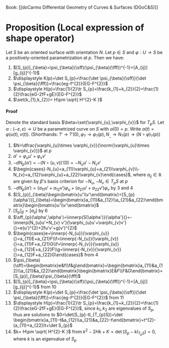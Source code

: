 Book: [[doCarmo Differential Geometry of Curves & Surfaces (DGoC&S)]]
# Proposition (Local expression of shape operator)
Let $S$ be an oriented surface with orientation $N$.
Let $p\in S$ and $\varphi:U\to S$ be a positively-oriented parametrization at $p$.
Then we have:
1. $[S_{p}]_{\beta}=\psi_{\beta}(\sff)(\psi_{\beta}(\fff))^{-1}=[A_{ij}][g_{ij}]^{-1}$
2. $\displaystyle K(p)=\det S_{p}=\frac{\det \psi_{\beta}(\sff)}{\det \psi_{\beta}(\fff)}=\frac{eg-f^{2}}{EG-F^{2}}$
3. $\displaystyle H(p)=\frac{1}{2}\tr S_{p}=\frac{k_{1}+k_{2}}{2}=\frac{1}{2}\frac{eG-2fF+gE}{EG-F^{2}}$
4. $\set{k_{1},k_{2}}= H\pm \sqrt{ H^{2}-K }$
#### Proof
Denote the standard basis $\beta=\set{\varphi_{u},\varphi_{v}}$ for $T_{p}S$.
Let $\alpha:(-\varepsilon,\varepsilon)\to U$ be a parametrized curve on $S$ with $\alpha(0)=p$.
Write $\alpha(t)=\varphi(u(t),v(t))$.
(Shorthands: $?'\to ?'(0),\varphi_{?}\to \varphi_{?}(p),N_{\_{}}\to N_{?}(p)\to(N\circ \varphi)_{?}(p)$)
1. $N=\dfrac{\varphi_{u}\times \varphi_{v}}{\norm{\varphi_{u}\times \varphi_{v}}}$ at $p$
2. $\alpha'=\varphi_{u}u'+\varphi_{v}v'$
3. $-dN_{p}(\alpha')=-(N\circ(u,v))'(0)=-N_{u}u'-N_{v}v'$
4. $\begin{cases}-N_{u}=a_{11}\varphi_{u}+a_{21}\varphi_{v}\\-N_{v}=a_{12}\varphi_{u}+a_{22}\varphi_{v}\end{cases}$, where $a_{ij}\in \mathbb{R}$ are given by $\beta$'s basis criterion for $-N_{u},-N_{v}\in T_{p}S$ at $p$
5. $-dN_{p}(\alpha')=(a_{11}u'+a_{12}v')\varphi_{u}+(a_{21}u'+a_{22}v')\varphi_{v}$ by 3 and 4
6.  $[S_{p}]_{\beta}\begin{bmatrix}u'\\v'\end{bmatrix}=[S_{p}(\alpha'))]_{\beta}=\begin{bmatrix}a_{11}&a_{12}\\a_{21}&a_{22}\end{bmatrix}\begin{bmatrix}u'\\v'\end{bmatrix}$
7. $[S_{p}]_{\beta}=[a_{ij}]$ by 6
8. $\sff_{p}(\alpha',\alpha')=\innerp{S(\alpha')}{\alpha'}{}=-\innerp{N_{u}u'+N_{v} v'}{\varphi_{u}u'+\varphi_{v}v'}{}=e(u')^{2}+2fu'v'+g(v')^{2}$
9. $\begin{cases}e=\innerp{-N_{u}}{\varphi_{u}}{}=a_{11}E+a_{21}F\\f=\innerp{-N_{u}}{\varphi_{v}}{}=a_{11}F+a_{21}G\\f=\innerp{-N_{v}}{\varphi_{u}}{}=a_{12}E+a_{22}F\\g=\innerp{-N_{v}}{\varphi_{v}}{}=a_{12}F+a_{22}G\end{cases}$ from 4
10. $\psi_{\beta}(\sff)=\begin{bmatrix}e&f\\f&g\end{bmatrix}=\begin{bmatrix}a_{11}&a_{12}\\a_{21}&a_{22}\end{bmatrix}\begin{bmatrix}E&F\\F&G\end{bmatrix}=[S_{p}]_{\beta}\psi_{\beta}(\fff)$
11. $[S_{p}]_{\beta}=\psi_{\beta}(\sff)(\psi_{\beta}(\fff))^{-1}=[A_{ij}][g_{ij}]^{-1}$ from 10
12. $\displaystyle K(p)=\det S_{p}=\frac{\det \psi_{\beta}(\sff)}{\det \psi_{\beta}(\fff)}=\frac{eg-f^{2}}{EG-F^{2}}$ from 11
13. $\displaystyle H(p)=\frac{1}{2}\tr S_{p}=\frac{k_{1}+k_{2}}{2}=\frac{1}{2}\frac{eG-2fF+gE}{EG-F^{2}}$, since $k_{1},k_{2}$ are eigenvalues of $S_{p}$, thus are solutions to $0=\det(S_{p}-tI_{T_{p}S})=\det \begin{bmatrix}a_{11}-t&a_{12}\\a_{21}&a_{22}-t\end{bmatrix}=t^{2}-(a_{11}+a_{22})t+\det S_{p}$
14. $k= H\pm \sqrt{ H^{2}-K }$ from $k^{2}-2Hk+K=\det(S_{p}-kI_{T_{p}S})=0$, where $k$ is an eigenvalue of $S_{p}$